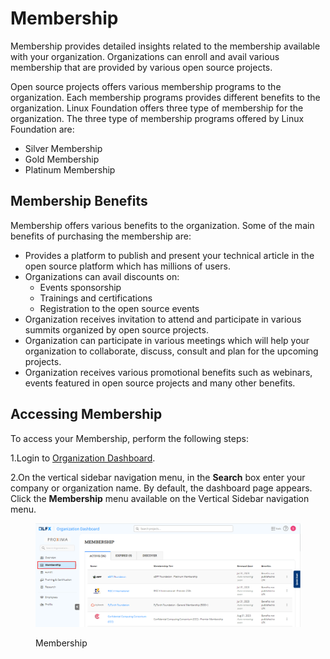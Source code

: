 # Membership

Membership provides detailed insights related to the membership available with your organization. Organizations can enroll and avail various membership that are provided by various open source projects.

Open source projects offers various membership programs to the organization. Each membership programs provides different benefits to the organization. Linux Foundation offers three type of membership for the organization. The three type of membership programs offered by Linux Foundation are:

* Silver Membership
* Gold Membership
* Platinum Membership

## Membership Benefits

Membership offers various benefits to the organization. Some of the main benefits of purchasing the membership are:

* Provides a platform to publish and present your technical article in the open source platform which has millions of users.
* Organizations can avail discounts on:
  * Events sponsorship
  * Trainings and certifications
  * Registration to the open source events
* Organization receives invitation to attend and participate in various summits organized by open source projects.
* Organization can participate in various meetings which will help your organization to collaborate, discuss, consult and plan for the upcoming projects.
* Organization receives various promotional benefits such as webinars, events featured in open source projects and many other benefits.

## Accessing Membership

To access your Membership, perform the following steps:

1.Login to [Organization Dashboard](https://myorg.lfx.dev).

2.On the vertical sidebar navigation menu, in the **Search** box enter your company or organization name. By default, the dashboard page appears. Click the **Membership** menu available on the Vertical Sidebar navigation menu.

<figure><img src="../../.gitbook/assets/MemOV.png" alt=""><figcaption><p>Membership</p></figcaption></figure>
